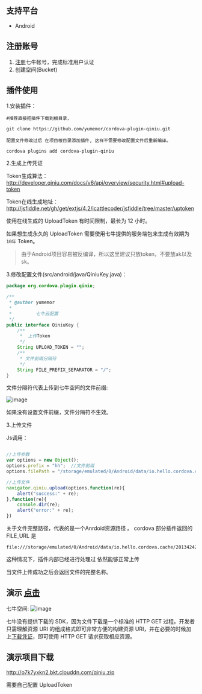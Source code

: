 ## 支持平台

* Android

## 注册账号

1. [注册](https://portal.qiniu.com/signup)七牛帐号，完成标准用户认证 
2. 创建空间(Bucket)	

## 插件使用

1.安装插件：

```shell
#推荐直接把插件下载到根目录，

git clone https://github.com/yumemor/cordova-plugin-qiniu.git

配置文件修改过后 在项目根目录添加插件, 这样不需要修改配置文件后重新编译。

cordova plugins add cordova-plugin-qiniu
```

2.生成上传凭证

Token生成算法：http://developer.qiniu.com/docs/v6/api/overview/security.html#upload-token

Token在线生成地址：http://jsfiddle.net/gh/get/extjs/4.2/icattlecoder/jsfiddle/tree/master/uptoken

使用在线生成的 UploadToken 有时间限制，最长为 12 小时。


如果想生成永久的 UploadToken 需要使用七牛提供的服务端包来生成有效期为 `10年` Token。

> 由于Android项目容易被反编译，所以这里建议只放token，不要放ak以及sk。


3.修改配置文件(src/android/java/QiniuKey.java)：

```java
package org.cordova.plugin.qiniu;

/**
 * @author yumemor
 * 
 *         七牛云配置
 */
public interface QiniuKey {
	/**
	 * 	上传Token
	 */
	String UPLOAD_TOKEN = "";
	/**
	 * 文件前缀分隔符
	 */
	String FILE_PREFIX_SEPARATOR = "/";
}
```

文件分隔符代表上传到七牛空间的文件前缀:

![image](http://oct8d1mqf.bkt.clouddn.com/2016-09-01-13%3A29%3A53.jpg)

如果没有设置文件前缀，文件分隔符不生效。

3.上传文件

Js调用：

```javascript

//上传参数
var options = new Object();
options.prefix = "hh";	//文件前缀
options.filePath = "/storage/emulated/0/Android/data/io.hello.cordova.cache/2013424231.jpg"	//文件完整路径

//上传文件
navigator.qiniu.upload(options,function(re){
    alert("success:" + re);
},function(re){
    console.dir(re);
    alert("error:" + re);
})

```

关于文件完整路径，代表的是一个Anrdoid资源路径
。
cordova 部分插件返回的 FILE_URL 是

```
file:///storage/emulated/0/Android/data/io.hello.cordova.cache/2013424231.jpg
```

这种情况下，插件内部已经进行处理过 依然能够正常上传

当文件上传成功之后会返回文件的完整名称。

## 演示 [点击](http://oct8d1mqf.bkt.clouddn.com/2016-09-01-qiniuDemo.gif)

七牛空间:
![image](http://oct8d1mqf.bkt.clouddn.com/2016-09-01-14%3A10%3A10.jpg)

七牛没有提供下载的 SDK，因为文件下载是一个标准的 HTTP GET 过程。开发者只需理解资源 URI 的组成格式即可非常方便的构建资源 URI，并在必要的时候加上[下载凭证](http://developer.qiniu.com/article/developer/security/download-token.html)，即可使用 HTTP GET 请求获取相应资源。

## 演示项目下载

http://o7k7yxkn2.bkt.clouddn.com/qiniu.zip

需要自己配置 UploadToken